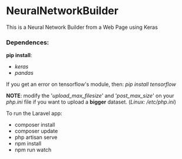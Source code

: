 # NeuralNetworkBuilder
 This is a Neural Network Builder from a Web Page using Keras

### Dependences:
**pip install**:
* _keras_
* _pandas_
	
If you get an error on tensorflow's module, then: _pip install tensorflow_

**NOTE**: modify the '_upload_max_filesize_' and '_post_max_size_' on your _php.ini_ file if you want to upload a **bigger** dataset. (_Linux: /etc/php.ini_)

To run the Laravel app:
* composer install
* composer update
* php artisan serve
* npm install
* npm run watch

